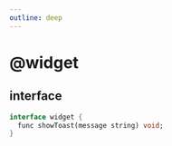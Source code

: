 ```yaml
---
outline: deep
---
```


# @widget

## interface
```dart
interface widget {
  func showToast(message string) void;
}
```
